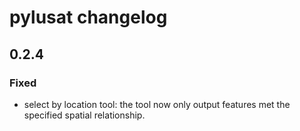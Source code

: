 # pylusat changelog

## 0.2.4

### Fixed

- select by location tool: the tool now only output features met the specified spatial relationship.